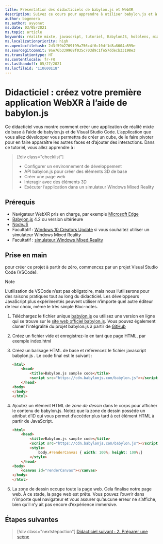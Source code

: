 ```yaml
---
title: Présentation des didacticiels de babylon.js et WebXR
description: Suivez ce cours pour apprendre à utiliser babylon.js et à créer une application de réalité mixte de base.
author: bogenera
ms.author: ayyonet
ms.date: 03/05/2021
ms.topic: article
keywords: réalité mixte, javascript, tutoriel, BabylonJS, hololens, mixed reality, UWP, Windows 10, WebXR, web immersif
ms.localizationpriority: high
ms.openlocfilehash: 2d3f59b2769f99a756c4f0c10df1d8a8604a595e
ms.sourcegitcommit: 9ae76b339968f035c703d9c1fe57ddecb33198e3
ms.translationtype: HT
ms.contentlocale: fr-FR
ms.lasthandoff: 05/27/2021
ms.locfileid: "110600118"
---
```

# <a name="tutorial-create-your-first-webxr-application-using-babylonjs"></a>Didacticiel : créez votre première application WebXR à l’aide de babylon.js

Ce didacticiel vous montre comment créer une application de réalité mixte de base à l’aide de babylon.js et de Visual Studio Code. L’application que vous allez développer vous permettra de créer un cube, de le faire pivoter pour en faire apparaître les autres faces et d’ajouter des interactions. Dans ce tutoriel, vous allez apprendre à :

> [!div class="checklist"]
> * Configurer un environnement de développement
> * API babylon.js pour créer des éléments 3D de base  
> * Créer une page web
> * Interagir avec des éléments 3D
> * Exécuter l’application dans un simulateur Windows Mixed Reality

## <a name="prerequisites"></a>Prérequis

* Navigateur WebXR pris en charge, par exemple [Microsoft Edge](../../../../whats-new/new-microsoft-edge.md)
* [Babylon.js](https://doc.babylonjs.com/divingDeeper/developWithBjs/frameworkVers) 4.2 ou version ultérieure
* [NodeJS](https://nodejs.org/)
* Facultatif : [Windows 10 Creators Update](https://www.microsoft.com/software-download/windows10) si vous souhaitez utiliser un simulateur Windows Mixed Reality
* Facultatif : [simulateur Windows Mixed Reality](../../../platform-capabilities-and-apis/using-the-windows-mixed-reality-simulator.md)

## <a name="getting-started"></a>Prise en main

pour créer ce projet à partir de zéro, commencez par un projet Visual Studio Code (VSCode).

> [!NOTE]
> L’utilisation de VSCode n’est pas obligatoire, mais nous l’utiliserons pour des raisons pratiques tout au long du didacticiel. Les développeurs JavaScript plus expérimentés peuvent utiliser n’importe quel autre éditeur de leur choix, même le très simple Bloc-notes.

1. Téléchargez le fichier unique [babylon.js](https://doc.babylonjs.com/divingDeeper/developWithBjs/frameworkVers) ou utilisez une version en ligne qui se trouve sur le [site web officiel babylon.js](https://doc.babylonjs.com/divingDeeper/developWithBjs/frameworkVers). Vous pouvez également cloner l’intégralité du projet babylon.js à partir de [GitHub](https://github.com/BabylonJS/Babylon.js)
1. Créez un fichier vide et enregistrez-le en tant que page HTML, par exemple index.html
1. Créez un balisage HTML de base et référencez le fichier javascript babylon.js . Le code final est le suivant :

    ```html
    <html>
        <head>
            <title>Babylon.js sample code</title>
            <script src="https://cdn.babylonjs.com/babylon.js"></script>
        </head>
    <body>
    </body>
    </html>
    ```

1. Ajoutez un élément HTML de *zone de dessin* dans le corps pour afficher le contenu de babylon.js. Notez que la zone de dessin possède un attribut d’ID qui vous permet d’accéder plus tard à cet élément HTML à partir de JavaScript.

    ```html
    <html>
        <head>
            <title>Babylon.js sample code</title>
            <script src="https://cdn.babylonjs.com/babylon.js"></script>
            <style>
                body,#renderCanvas { width: 100%; height: 100%;}
            </style>
        </head>
    <body>
        <canvas id="renderCanvas"></canvas>
    </body>
    </html>
    ```

1. La zone de dessin occupe toute la page web. Cela finalise notre page web. À ce stade, la page web est prête. Vous pouvez l’ouvrir dans n’importe quel navigateur et vous assurer qu’aucune erreur ne s’affiche, bien qu’il n’y ait pas encore d’expérience immersive.

## <a name="next-steps"></a>Étapes suivantes

> [!div class="nextstepaction"]
> [Didacticiel suivant : 2. Préparer une scène](prepare-scene-02.md)